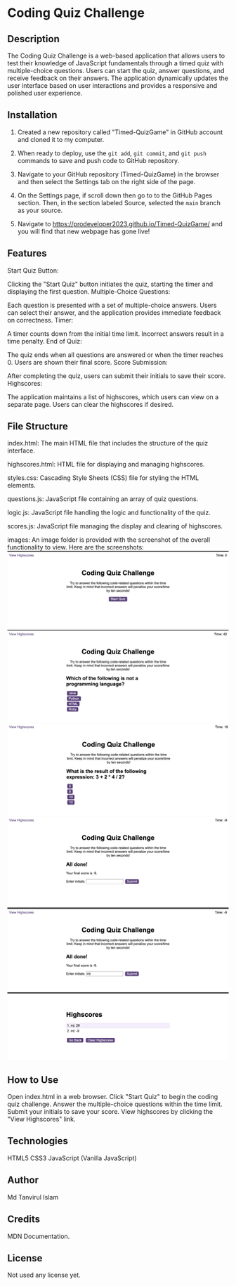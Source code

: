 # Coding Quiz Challenge

## Description

The Coding Quiz Challenge is a web-based application that allows users to test their knowledge of JavaScript fundamentals through a timed quiz with multiple-choice questions. Users can start the quiz, answer questions, and receive feedback on their answers. The application dynamically updates the user interface based on user interactions and provides a responsive and polished user experience.

## Installation

1. Created a new repository called "Timed-QuizGame" in GitHub account and cloned it to my computer.

2. When ready to deploy, use the `git add`, `git commit`, and `git push` commands to save and push code to GitHub repository.

3. Navigate to your GitHub repository (Timed-QuizGame) in the browser and then select the Settings tab on the right side of the page.

4. On the Settings page, if scroll down then go to to the GitHub Pages section. Then, in the section labeled Source, selected the `main` branch as your source.

5. Navigate to <https://prodeveloper2023.github.io/Timed-QuizGame/> and you will find that new webpage has gone live!

## Features

Start Quiz Button:

Clicking the "Start Quiz" button initiates the quiz, starting the timer and displaying the first question.
Multiple-Choice Questions:

Each question is presented with a set of multiple-choice answers.
Users can select their answer, and the application provides immediate feedback on correctness.
Timer:

A timer counts down from the initial time limit.
Incorrect answers result in a time penalty.
End of Quiz:

The quiz ends when all questions are answered or when the timer reaches 0.
Users are shown their final score.
Score Submission:

After completing the quiz, users can submit their initials to save their score.
Highscores:

The application maintains a list of highscores, which users can view on a separate page.
Users can clear the highscores if desired.

## File Structure

index.html:
The main HTML file that includes the structure of the quiz interface.

highscores.html:
HTML file for displaying and managing highscores.

styles.css:
Cascading Style Sheets (CSS) file for styling the HTML elements.

questions.js:
JavaScript file containing an array of quiz questions.

logic.js:
JavaScript file handling the logic and functionality of the quiz.

scores.js:
JavaScript file managing the display and clearing of highscores.

images:
An image folder is provided with the screenshot of the overall functionality to view. Here are the screenshots:
![Initial Page](https://github.com/prodeveloper2023/Timed-QuizGame/blob/main/assets/img/Screenshot%202024-01-02%20at%203.42.17%20pm.png)
![Question Page](https://github.com/prodeveloper2023/Timed-QuizGame/blob/main/assets/img/Screenshot%202024-01-02%20at%203.42.38%20pm.png)
![More question](https://github.com/prodeveloper2023/Timed-QuizGame/blob/main/assets/img/Screenshot%202024-01-02%20at%203.42.52%20pm.png)
![End of Questions](https://github.com/prodeveloper2023/Timed-QuizGame/blob/main/assets/img/Screenshot%202024-01-02%20at%203.43.07%20pm.png)
![Initial of participant](https://github.com/prodeveloper2023/Timed-QuizGame/blob/main/assets/img/Screenshot%202024-01-02%20at%203.43.21%20pm.png)
![Highest score page](https://github.com/prodeveloper2023/Timed-QuizGame/blob/main/assets/img/Screenshot%202024-01-02%20at%203.43.33%20pm.png)

## How to Use

Open index.html in a web browser.
Click "Start Quiz" to begin the coding quiz challenge.
Answer the multiple-choice questions within the time limit.
Submit your initials to save your score.
View highscores by clicking the "View Highscores" link.

## Technologies

HTML5
CSS3
JavaScript (Vanilla JavaScript)

## Author

Md Tanvirul Islam

## Credits

MDN Documentation.

## License

Not used any license yet.
